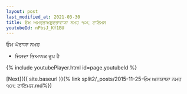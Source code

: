 ```yaml
---
layout: post
last_modified_at: 2021-03-30
title: ਓਮ ਅਮਰੁਤਾਮਸ਼ੂਦਭਾਵਾਯਾ ਨਮਹ ੧੦੮ ਟਾਇਮਸ
youtubeId: nPbsJ_Kf1BU
---
```

 
 
 ਓਮ ਘੋਰਾਯਾ ਨਮਹ  
 
 -  ਜਿਸਦਾ ਭਿਆਨਕ ਰੂਪ ਹੈ 
 
  
 
  
 
 
 
 
 
 


{% include youtubePlayer.html id=page.youtubeId %}
 
[Next]({{ site.baseurl }}{% link  split2/_posts/2015-11-25-ਓਮ ਅਨਯਾਯਾ ਨਮਹ  ੧੦੮ ਟਾਇਮਸ.md%})
 
